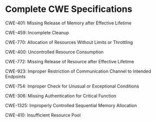 

# Complete CWE Specifications

CWE-401: Missing Release of Memory after Effective Lifetime

CWE-459: Incomplete Cleanup

CWE-770: Allocation of Resources Without Limits or Throttling

CWE-400: Uncontrolled Resource Consumption

CWE-772: Missing Release of Resource after Effective Lifetime

CWE-923: Improper Restriction of Communication Channel to Intended Endpoints

CWE-754: Improper Check for Unusual or Exceptional Conditions

CWE-306: Missing Authentication for Critical Function

CWE-1325: Improperly Controlled Sequential Memory Allocation

CWE-410: Insufficient Resource Pool